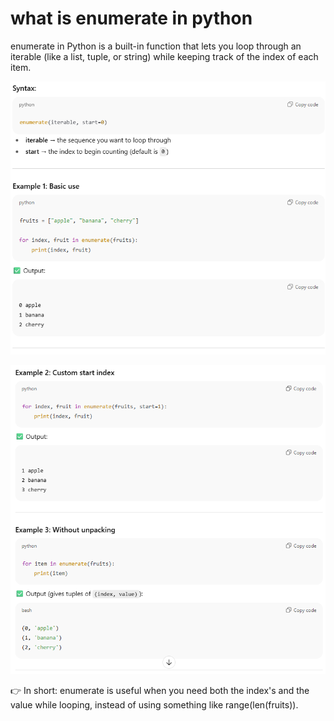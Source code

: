 # what is enumerate in python
enumerate in Python is a built-in function that lets you loop through an iterable (like a list, tuple, or string) while keeping track of the index of each item.

![alt text](image.png)

![alt text](image-1.png)

👉 In short:
enumerate is useful when you need both the index's and the value while looping, instead of using something like range(len(fruits)).